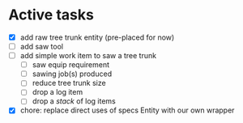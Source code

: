 # Active tasks

* [X] add raw tree trunk entity (pre-placed for now)
* [ ] add saw tool
* [ ] add simple work item to saw a tree trunk
	* [ ] saw equip requirement
	* [ ] sawing job(s) produced
	* [ ] reduce tree trunk size
	* [ ] drop a log item
	* [ ] drop a *stack* of log items
* [X] chore: replace direct uses of specs Entity with our own wrapper
